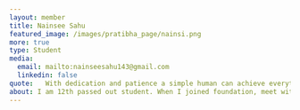 ```yaml
---
layout: member
title: Nainsee Sahu
featured_image: /images/pratibha_page/nainsi.png
more: true 
type: Student
media:  
  email: mailto:nainseesahu143@gmail.com
  linkedin: false     
quote:   With dedication and patience a simple human can achieve everything he wants. 
about: I am 12th passed out student. When I joined foundation, meet with teachers and members of foundation their behaviour impressed me. Foundation helps me, guidance me also.By the selection of foundation I found a new ray of hope. So thank you very much Kiran foundation. 
---
```

    